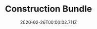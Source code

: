 ---
templateKey: blog-post
featuredpost: false
date: 2020-02-26T00:00:02.711Z
featuredimage: /img/Construction_Bundle.png
title: Construction Bundle
description: Craft Room
reward: Charcoal Kiln (1)
tags:
  - Wood (99)
  - Wood (99)
  - Stone (99)
  - Hardwood (10)
  - Charcoal Kiln (1)
  - bundles
  - Craft Room
---